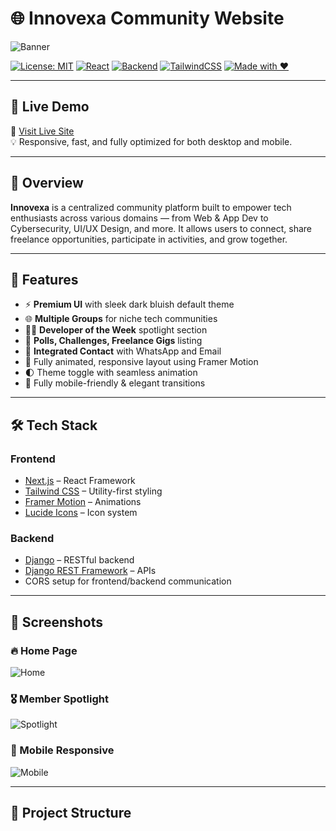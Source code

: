# 🌐 Innovexa Community Website

![Banner](./public/innovexa-banner.png)

[![License: MIT](https://img.shields.io/badge/License-MIT-blue.svg)](LICENSE)
[![React](https://img.shields.io/badge/Frontend-Next.js-blue)](https://nextjs.org/)
[![Backend](https://img.shields.io/badge/Backend-Django-darkgreen)](https://www.djangoproject.com/)
[![TailwindCSS](https://img.shields.io/badge/Styling-TailwindCSS-38bdf8)](https://tailwindcss.com/)
[![Made with ❤️](https://img.shields.io/badge/Made%20with-%F0%9F%92%9C-red)](#)

---

## 🚀 Live Demo

🎯 [Visit Live Site](https://innovexa-jb71f2oo9-nitin-sharmas-projects-573f4ee5.vercel.app/)  
💡 Responsive, fast, and fully optimized for both desktop and mobile.

---

## 📌 Overview

**Innovexa** is a centralized community platform built to empower tech enthusiasts across various domains — from Web & App Dev to Cybersecurity, UI/UX Design, and more. It allows users to connect, share freelance opportunities, participate in activities, and grow together.

---

## 🌟 Features

- ⚡ **Premium UI** with sleek dark bluish default theme
- 🌐 **Multiple Groups** for niche tech communities
- 🧑‍🎓 **Developer of the Week** spotlight section
- 🧠 **Polls, Challenges, Freelance Gigs** listing
- 💬 **Integrated Contact** with WhatsApp and Email
- 🎨 Fully animated, responsive layout using Framer Motion
- 🌓 Theme toggle with seamless animation
- 📱 Fully mobile-friendly & elegant transitions

---

## 🛠️ Tech Stack

### Frontend
- [Next.js](https://nextjs.org/) – React Framework
- [Tailwind CSS](https://tailwindcss.com/) – Utility-first styling
- [Framer Motion](https://www.framer.com/motion/) – Animations
- [Lucide Icons](https://lucide.dev/) – Icon system

### Backend
- [Django](https://www.djangoproject.com/) – RESTful backend
- [Django REST Framework](https://www.django-rest-framework.org/) – APIs
- CORS setup for frontend/backend communication

---

## 📸 Screenshots

### 🔥 Home Page  
![Home](./public/screenshots/homepage.png)

### 🎖️ Member Spotlight  
![Spotlight](./public/screenshots/spotlight.png)

### 📱 Mobile Responsive  
![Mobile](./public/screenshots/mobile.png)

---

## 📁 Project Structure

